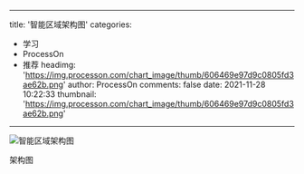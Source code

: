 
---
title: '智能区域架构图'
categories: 
 - 学习
 - ProcessOn
 - 推荐
headimg: 'https://img.processon.com/chart_image/thumb/606469e97d9c0805fd3ae62b.png'
author: ProcessOn
comments: false
date: 2021-11-28 10:22:33
thumbnail: 'https://img.processon.com/chart_image/thumb/606469e97d9c0805fd3ae62b.png'
---

<div>   
<img class="thumb" alt="智能区域架构图" src="https://img.processon.com/chart_image/thumb/606469e97d9c0805fd3ae62b.png" referrerpolicy="no-referrer">
<p>架构图</p>  
</div>
            